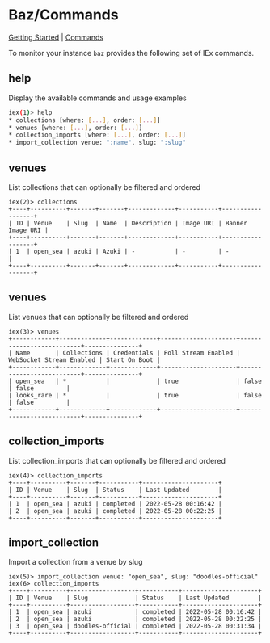 # Baz/Commands

[Getting Started](./GETTING_STARTED.md) | [Commands](./COMMANDS.md)

To monitor your instance `baz` provides the following set of IEx commands.

## help

Display the available commands and usage examples

```bash
iex(1)> help
* collections [where: [...], order: [...]]
* venues [where: [...], order: [...]]
* collection_imports [where: [...], order: [...]]
* import_collection venue: ":name", slug: ":slug"
```

## venues

List collections that can optionally be filtered and ordered

```
iex(2)> collections
+----+----------+-------+-------+-------------+-----------+------------------+
| ID | Venue    | Slug  | Name  | Description | Image URI | Banner Image URI |
+----+----------+-------+-------+-------------+-----------+------------------+
| 1  | open_sea | azuki | Azuki | -           | -         | -                |
+----+----------+-------+-------+-------------+-----------+------------------+
```

## venues

List venues that can optionally be filtered and ordered

```
iex(3)> venues
+------------+-------------+-------------+---------------------+--------------------------+---------------+
| Name       | Collections | Credentials | Poll Stream Enabled | WebSocket Stream Enabled | Start On Boot |
+------------+-------------+-------------+---------------------+--------------------------+---------------+
| open_sea   | *           |             | true                | false                    | false         |
| looks_rare | *           |             | true                | false                    | false         |
+------------+-------------+-------------+---------------------+--------------------------+---------------+
```

## collection_imports

List collection_imports that can optionally be filtered and ordered

```
iex(4)> collection_imports
+----+----------+-------+-----------+---------------------+
| ID | Venue    | Slug  | Status    | Last Updated        |
+----+----------+-------+-----------+---------------------+
| 1  | open_sea | azuki | completed | 2022-05-28 00:16:42 |
| 2  | open_sea | azuki | completed | 2022-05-28 00:22:25 |
+----+----------+-------+-----------+---------------------+
```

## import_collection

Import a collection from a venue by slug

```
iex(5)> import_collection venue: "open_sea", slug: "doodles-official"
iex(6> collection_imports
+----+----------+------------------+-----------+---------------------+
| ID | Venue    | Slug             | Status    | Last Updated        |
+----+----------+------------------+-----------+---------------------+
| 1  | open_sea | azuki            | completed | 2022-05-28 00:16:42 |
| 2  | open_sea | azuki            | completed | 2022-05-28 00:22:25 |
| 3  | open_sea | doodles-official | completed | 2022-05-28 00:31:34 |
+----+----------+------------------+-----------+---------------------+
```
